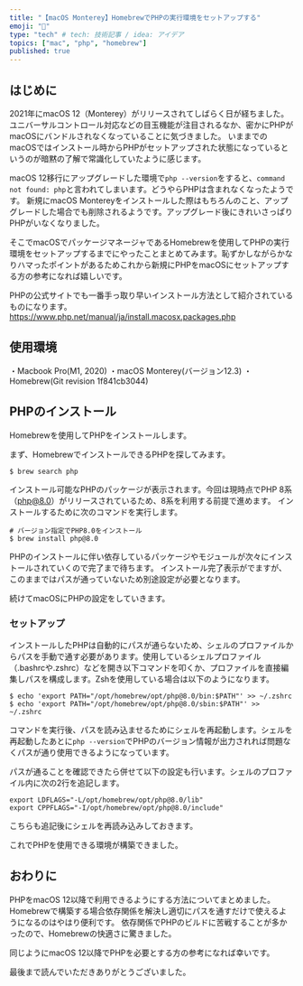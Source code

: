 ```yaml
---
title: "【macOS Monterey】HomebrewでPHPの実行環境をセットアップする"
emoji: "🐘"
type: "tech" # tech: 技術記事 / idea: アイデア
topics: ["mac", "php", "homebrew"]
published: true
---
```


## はじめに

2021年にmacOS 12（Monterey）がリリースされてしばらく日が経ちました。ユニバーサルコントロール対応などの目玉機能が注目されるなか、密かにPHPがmacOSにバンドルされなくなっていることに気づきました。
いままでのmacOSではインストール時からPHPがセットアップされた状態になっているというのが暗黙の了解で常識化していたように感じます。

macOS 12移行にアップグレードした環境で`php --version`をすると、`command not found: php`と言われてしまいます。どうやらPHPは含まれなくなったようです。
新規にmacOS Montereyをインストールした際はもちろんのこと、アップグレードした場合でも削除されるようです。アップグレード後にきれいさっぱりPHPがいなくなりました。

そこでmacOSでパッケージマネージャであるHomebrewを使用してPHPの実行環境をセットアップするまでにやったことまとめてみます。恥ずかしながらかなりハマったポイントがあるためこれから新規にPHPをmacOSにセットアップする方の参考になれば嬉しいです。

PHPの公式サイトでも一番手っ取り早いインストール方法として紹介されているものになります。
https://www.php.net/manual/ja/install.macosx.packages.php

## 使用環境

・Macbook Pro(M1, 2020)
・macOS Monterey(バージョン12.3)
・Homebrew(Git revision 1f841cb3044)

## PHPのインストール

Homebrewを使用してPHPをインストールします。

まず、HomebrewでインストールできるPHPを探してみます。

```shell
$ brew search php
```

インストール可能なPHPのパッケージが表示されます。今回は現時点でPHP 8系（php@8.0）がリリースされているため、8系を利用する前提で進めます。
インストールするために次のコマンドを実行します。

```shell
# バージョン指定でPHP8.0をインストール
$ brew install php@8.0
```

PHPのインストールに伴い依存しているパッケージやモジュールが次々にインストールされていくので完了まで待ちます。
インストール完了表示がでますが、このままではパスが通っていないため別途設定が必要となります。

続けてmacOSにPHPの設定をしていきます。

### セットアップ

インストールしたPHPは自動的にパスが通らないため、シェルのプロファイルからパスを手動で通す必要があります。使用しているシェルプロファイル（.bashrcや.zshrc）などを開き以下コマンドを叩くか、プロファイルを直接編集しパスを構成します。Zshを使用している場合は以下のようになります。

```shell
$ echo 'export PATH="/opt/homebrew/opt/php@8.0/bin:$PATH"' >> ~/.zshrc
$ echo 'export PATH="/opt/homebrew/opt/php@8.0/sbin:$PATH"' >> ~/.zshrc
```

コマンドを実行後、パスを読み込ませるためにシェルを再起動します。シェルを再起動したあとに`php --version`でPHPのバージョン情報が出力されれば問題なくパスが通り使用できるようになっています。

パスが通ることを確認できたら併せて以下の設定も行います。シェルのプロファイル内に次の2行を追記します。

```shell:.zshrc
export LDFLAGS="-L/opt/homebrew/opt/php@8.0/lib"
export CPPFLAGS="-I/opt/homebrew/opt/php@8.0/include"
```

こちらも追記後にシェルを再読み込みしておきます。

これでPHPを使用できる環境が構築できました。

## おわりに

PHPをmacOS 12以降で利用できるようにする方法についてまとめました。Homebrewで構築する場合依存関係を解決し適切にパスを通すだけで使えるようになるのはやはり便利です。
依存関係でPHPのビルドに苦戦することが多かったので、Homebrewの快適さに驚きました。

同じようにmacOS 12以降でPHPを必要とする方の参考になれば幸いです。

最後まで読んでいただきありがとうございました。
